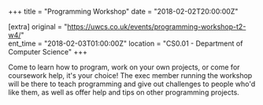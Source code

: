 +++
title = "Programming Workshop"
date = "2018-02-02T20:00:00Z"

[extra]
original = "https://uwcs.co.uk/events/programming-workshop-t2-w4/"    
ent_time = "2018-02-03T01:00:00Z"
location = "CS0.01 - Department of Computer Science"
+++

Come to learn how to program, work on your own projects, or come for coursework help, it's your choice\! The exec member running the workshop will be there to teach programming and give out challenges to people who'd like them, as well as offer help and tips on other programming projects.


